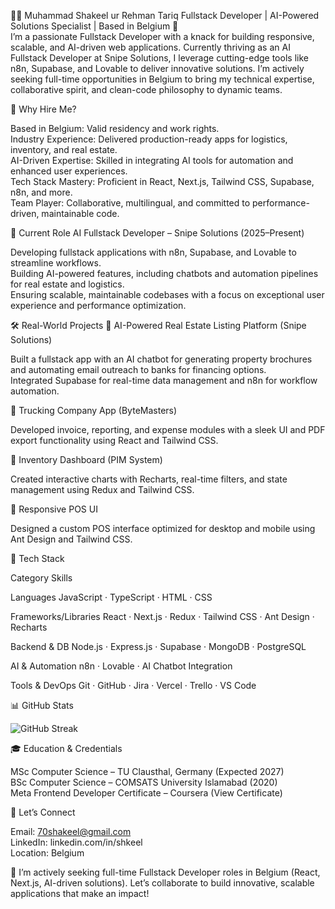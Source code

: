 👨‍💻 Muhammad Shakeel ur Rehman Tariq
Fullstack Developer | AI-Powered Solutions Specialist | Based in Belgium 🚀  
I’m a passionate Fullstack Developer with a knack for building responsive, scalable, and AI-driven web applications. Currently thriving as an AI Fullstack Developer at Snipe Solutions, I leverage cutting-edge tools like n8n, Supabase, and Lovable to deliver innovative solutions. I’m actively seeking full-time opportunities in Belgium to bring my technical expertise, collaborative spirit, and clean-code philosophy to dynamic teams.  

🚀 Why Hire Me?

Based in Belgium: Valid residency and work rights.  
Industry Experience: Delivered production-ready apps for logistics, inventory, and real estate.  
AI-Driven Expertise: Skilled in integrating AI tools for automation and enhanced user experiences.  
Tech Stack Mastery: Proficient in React, Next.js, Tailwind CSS, Supabase, n8n, and more.  
Team Player: Collaborative, multilingual, and committed to performance-driven, maintainable code.


💼 Current Role
AI Fullstack Developer – Snipe Solutions (2025–Present)  

Developing fullstack applications with n8n, Supabase, and Lovable to streamline workflows.  
Building AI-powered features, including chatbots and automation pipelines for real estate and logistics.  
Ensuring scalable, maintainable codebases with a focus on exceptional user experience and performance optimization.


🛠️ Real-World Projects
🔹 AI-Powered Real Estate Listing Platform (Snipe Solutions)

Built a fullstack app with an AI chatbot for generating property brochures and automating email outreach to banks for financing options.  
Integrated Supabase for real-time data management and n8n for workflow automation.

🔹 Trucking Company App (ByteMasters)

Developed invoice, reporting, and expense modules with a sleek UI and PDF export functionality using React and Tailwind CSS.

🔹 Inventory Dashboard (PIM System)

Created interactive charts with Recharts, real-time filters, and state management using Redux and Tailwind CSS.

🔹 Responsive POS UI

Designed a custom POS interface optimized for desktop and mobile using Ant Design and Tailwind CSS.


🧠 Tech Stack



Category
Skills



Languages
JavaScript · TypeScript · HTML · CSS


Frameworks/Libraries
React · Next.js · Redux · Tailwind CSS · Ant Design · Recharts


Backend & DB
Node.js · Express.js · Supabase · MongoDB · PostgreSQL


AI & Automation
n8n · Lovable · AI Chatbot Integration


Tools & DevOps
Git · GitHub · Jira · Vercel · Trello · VS Code


 📊 GitHub Stats

![GitHub Streak](https://github-readme-streak-stats.herokuapp.com/?user=70shakeel&theme=dark&hide_border=false)


🎓 Education & Credentials

MSc Computer Science – TU Clausthal, Germany (Expected 2027)  
BSc Computer Science – COMSATS University Islamabad (2020)  
Meta Frontend Developer Certificate – Coursera (View Certificate)


🤝 Let’s Connect

Email: 70shakeel@gmail.com  
LinkedIn: linkedin.com/in/shkeel  
Location: Belgium

📌 I’m actively seeking full-time Fullstack Developer roles in Belgium (React, Next.js, AI-driven solutions). Let’s collaborate to build innovative, scalable applications that make an impact!

